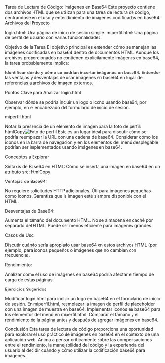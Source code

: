 Tarea de Lectura de Código: Imágenes en Base64
Este proyecto contiene dos archivos HTML que se utilizan para una tarea de lectura de código, centrándose en el uso y entendimiento de imágenes codificadas en base64.
Archivos del Proyecto

login.html: Una página de inicio de sesión simple.
miperfil.html: Una página de perfil de usuario con varias funcionalidades.

Objetivo de la Tarea
El objetivo principal es entender cómo se manejan las imágenes codificadas en base64 dentro de documentos HTML. Aunque los archivos proporcionados no contienen explícitamente imágenes en base64, la tarea probablemente implica:

Identificar dónde y cómo se podrían insertar imágenes en base64.
Entender las ventajas y desventajas de usar imágenes en base64 en lugar de referencias a archivos de imagen externos.

Puntos Clave para Analizar
login.html

Observar dónde se podría incluir un logo o icono usando base64, por ejemplo, en el encabezado del formulario de inicio de sesión.

miperfil.html

Notar la presencia de un elemento de imagen para la foto de perfil:
htmlCopy<img src="/api/placeholder/150/150" id="profilePic" class="profile-pic me-3" alt="Foto de perfil">
Este es un lugar ideal para discutir cómo se podría reemplazar la URL con una cadena de base64.
Considerar cómo los iconos en la barra de navegación y en los elementos del menú desplegable podrían ser implementados usando imágenes en base64.

Conceptos a Explorar

Sintaxis de Base64 en HTML:
Cómo se inserta una imagen en base64 en un atributo src:
htmlCopy<img src="data:image/png;base64,iVBORw0KGgoAAAANSUhEUgAAAAEAAAABCAYAAAAfFcSJAAAACklEQVR4nGMAAQAABQABDQottAAAAABJRU5ErkJggg==">

Ventajas de Base64:

No requiere solicitudes HTTP adicionales.
Útil para imágenes pequeñas como iconos.
Garantiza que la imagen esté siempre disponible con el HTML.


Desventajas de Base64:

Aumenta el tamaño del documento HTML.
No se almacena en caché por separado del HTML.
Puede ser menos eficiente para imágenes grandes.


Casos de Uso:

Discutir cuándo sería apropiado usar base64 en estos archivos HTML (por ejemplo, para iconos pequeños o imágenes que no cambian con frecuencia).


Rendimiento:

Analizar cómo el uso de imágenes en base64 podría afectar el tiempo de carga de estas páginas.



Ejercicios Sugeridos

Modificar login.html para incluir un logo en base64 en el formulario de inicio de sesión.
En miperfil.html, reemplazar la imagen de perfil de placeholder con una imagen de muestra en base64.
Implementar iconos en base64 para los elementos del menú en miperfil.html.
Comparar el tamaño y el rendimiento de la página antes y después de agregar imágenes en base64.

Conclusión
Esta tarea de lectura de código proporciona una oportunidad para explorar el uso práctico de imágenes en base64 en el contexto de una aplicación web. Anima a pensar críticamente sobre las compensaciones entre el rendimiento, la manejabilidad del código y la experiencia del usuario al decidir cuándo y cómo utilizar la codificación base64 para imágenes.